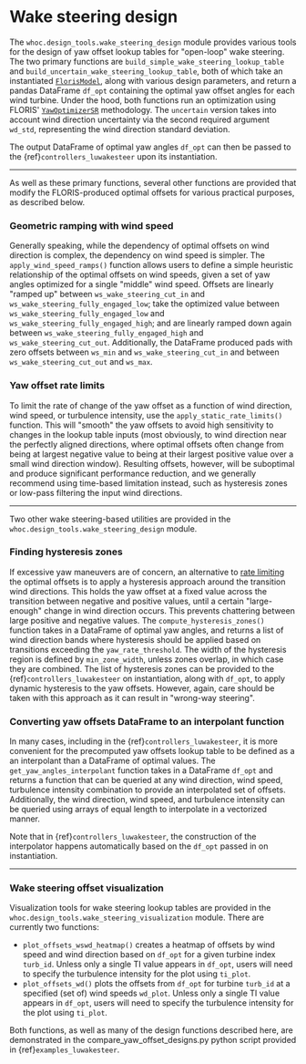 # Wake steering design

The `whoc.design_tools.wake_steering_design` module provides various tools for the design of yaw
offset lookup tables for "open-loop" wake steering. The two primary functions are `build_simple_wake_steering_lookup_table` and `build_uncertain_wake_steering_lookup_table`, both of
which take an instantiated
[`FlorisModel`](https://nrel.github.io/floris/_autosummary/floris.floris_model.html),
along with various design parameters, and return a pandas DataFrame `df_opt` containing the optimal
yaw offset angles for each wind turbine. Under the hood, both functions run an optimization using
FLORIS'
[`YawOptimizerSR`](https://nrel.github.io/floris/_autosummary/floris.optimization.yaw_optimization.yaw_optimizer_sr.html) methodology. The `uncertain` version takes into account wind direction
uncertainty via the second required argument `wd_std`, representing the wind direction standard
deviation.

The output DataFrame of optimal yaw angles `df_opt` can then be passed to the
{ref}`controllers_luwakesteer`
upon its instantiation.

___

As well as these primary functions, several other functions are provided that modify the
FLORIS-produced optimal offsets for various practical purposes, as described below.

### Geometric ramping with wind speed

Generally speaking, while the dependency of optimal offsets on wind direction is complex,
the dependency on wind speed is simpler. The `apply_wind_speed_ramps()` function allows users to
define a simple heuristic relationship of the optimal offsets on wind speeds, given a set of
yaw angles optimized for a single "middle" wind speed. Offsets are linearly "ramped up" between
`ws_wake_steering_cut_in` and `ws_wake_steering_fully_engaged_low`; take the optimized value between
`ws_wake_steering_fully_engaged_low` and `ws_wake_steering_fully_engaged_high`; and are linearly
ramped down again between `ws_wake_steering_fully_engaged_high` and `ws_wake_steering_cut_out`.
Additionally, the DataFrame produced pads with zero offsets between `ws_min` and
`ws_wake_steering_cut_in` and between `ws_wake_steering_cut_out` and `ws_max`.

### Yaw offset rate limits

To limit the rate of change of the yaw offset as a function of wind direction, wind speed, or 
turbulence intensity, use the `apply_static_rate_limits()` function. This will "smooth" the yaw
offsets to avoid high sensitivity to changes in the lookup table inputs (most obviously, to
wind direction near the perfectly aligned directions, where optimal offsets often change from
being at largest negative value to being at their largest positive value over a small wind
direction window). Resulting offsets, however, will be suboptimal and produce significant
performance reduction, and we generally recommend using time-based limitation instead, such as
hysteresis zones or low-pass filtering the input wind directions.

___

Two other wake steering-based utilities are provided in the `whoc.design_tools.wake_steering_design` module.

### Finding hysteresis zones

If excessive yaw maneuvers are of concern, an alternative to
[rate limiting](#yaw-offset-rate-limits)
the optimal offsets is to apply a hysteresis approach around the transition wind directions. This
holds the yaw offset at a fixed value across the transition between negative and positive values,
until a certain "large-enough" change in wind direction occurs. This prevents chattering between
large positive and negative values. The `compute_hysteresis_zones()` function takes in a DataFrame
of optimal yaw angles, and returns a list of wind direction bands where hysteresis should be applied
based on transitions exceeding the `yaw_rate_threshold`. The width of the hysteresis region is defined
by `min_zone_width`, unless zones overlap, in which case they are combined.
The list of hysteresis zones can be provided to the {ref}`controllers_luwakesteer`
on instantiation, along with `df_opt`, to apply
dynamic hysteresis to the yaw offsets. However, again, care should be taken with this approach as it
can result in "wrong-way steering".

### Converting yaw offsets DataFrame to an interpolant function

In many cases, including in the
{ref}`controllers_luwakesteer`,
it is more convenient for the precomputed yaw offsets lookup table to be defined as a an
interpolant than a DataFrame of optimal values. The `get_yaw_angles_interpolant` function takes in
a DataFrame `df_opt` and returns a function that can be queried at any
wind direction, wind speed, turbulence intensity combination to provide an interpolated set of
offsets. Additionally, the wind direction, wind speed, and turbulence intensity can be queried
using arrays of equal length to interpolate in a vectorized manner.

Note that in {ref}`controllers_luwakesteer`,
the construction of the interpolator happens automatically based on the `df_opt` passed in on
instantiation.

___

### Wake steering offset visualization

Visualization tools for wake steering lookup tables are provided in the 
`whoc.design_tools.wake_steering_visualization` module. There are currently two functions:

- `plot_offsets_wswd_heatmap()` creates a heatmap of offsets by wind speed and wind direction based
on `df_opt` for a given turbine index `turb_id`. Unless only a single TI value
appears in `df_opt`, users will need to specify the turbulence intensity for the plot using `ti_plot`.
- `plot_offsets_wd()` plots the offsets from `df_opt` for turbine `turb_id` at a specified (set of) wind speeds `wd_plot`. Unless only a single TI value
appears in `df_opt`, users will need to specify the turbulence intensity for the plot using `ti_plot`.

Both functions, as well as many of the design functions described here, are demonstrated in the
compare_yaw_offset_designs.py python script provided in {ref}`examples_luwakesteer`.

